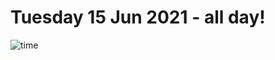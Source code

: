 # Tuesday 15 Jun 2021 - all day!
![time](https://github.com/rich-ctm/today/workflows/time/badge.svg)
